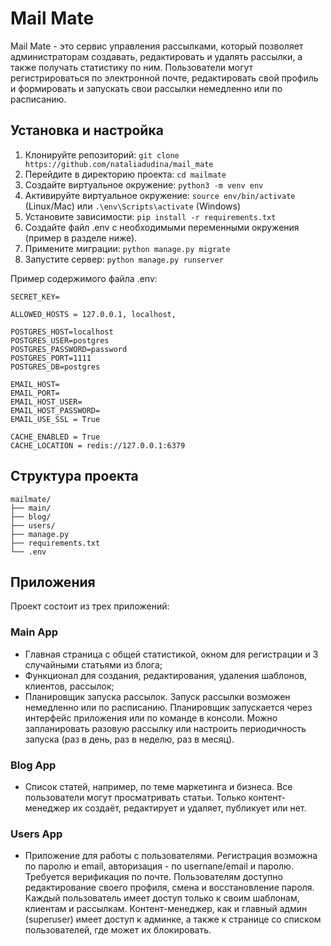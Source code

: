 # Mail Mate

Mail Mate - это сервис управления рассылками, который позволяет администраторам создавать, редактировать и удалять рассылки, а также получать статистику по ним. Пользователи могут регистрироваться по электронной почте, редактировать свой профиль и формировать и запускать свои рассылки немедленно или по расписанию.

## Установка и настройка

1. Клонируйте репозиторий: `git clone https://github.com/nataliadudina/mail_mate`
2. Перейдите в директорию проекта: `cd mailmate`
3. Создайте виртуальное окружение: `python3 -m venv env`
4. Активируйте виртуальное окружение: `source env/bin/activate` (Linux/Mac) или `.\env\Scripts\activate` (Windows)
5. Установите зависимости: `pip install -r requirements.txt`
6. Создайте файл .env с необходимыми переменными окружения (пример в разделе ниже).
7. Примените миграции: `python manage.py migrate`
8. Запустите сервер: `python manage.py runserver`

Пример содержимого файла .env:
```
SECRET_KEY=

ALLOWED_HOSTS = 127.0.0.1, localhost,

POSTGRES_HOST=localhost
POSTGRES_USER=postgres
POSTGRES_PASSWORD=password
POSTGRES_PORT=1111
POSTGRES_DB=postgres

EMAIL_HOST=
EMAIL_PORT=
EMAIL_HOST_USER=
EMAIL_HOST_PASSWORD=
EMAIL_USE_SSL = True

CACHE_ENABLED = True
CACHE_LOCATION = redis://127.0.0.1:6379

```

## Структура проекта

```
mailmate/
├── main/
├── blog/
├── users/
├── manage.py
├── requirements.txt
└── .env
```

## Приложения

Проект состоит из трех приложений:

### Main App

- Главная страница с общей статистикой, окном для регистрации и 3 случайными статьями из блога;
- Функционал для создания, редактирования, удаления шаблонов, клиентов, рассылок;
- Планировщик запуска рассылок. Запуск рассылки возможен немедленно или по расписанию. Планировщик запускается через интерфейс приложения или по команде в консоли. Можно запланировать разовую рассылку или настроить периодичность запуска (раз в день, раз в неделю, раз в месяц).

### Blog App

- Список статей, например, по теме маркетинга и бизнеса. Все пользователи могут просматривать статьи. Только контент-менеджер их создаёт, редактирует и удаляет, публикует или нет.

### Users App

- Приложение для работы с пользователями. 
Регистрация возможна по паролю и email, авторизация - по usernane/email и паролю. Требуется верификация по почте. Пользователям доступно редактирование своего профиля, смена и восстановление пароля. Каждый пользователь имеет доступ только к своим шаблонам, клиентам и рассылкам. 
Контент-менеджер, как и главный админ (superuser) имеет доступ к админке, а также к странице со списком пользователей, где может их блокировать.
